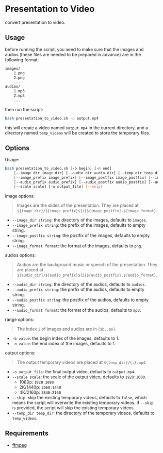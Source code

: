 # Presentation to Video

convert presentation to video.

## Usage

before running the script, you need to make sure that 
the images and audios (these files are needed to be prepared in advance) are in the following format:

```bash
images/
    1.png
    2.png
    ...
audios/
    1.mp3
    2.mp3
    ...
```

then run the script:

```bash
bash presentation_to_video.sh -o output.mp4
```

this will create a video named `output.mp4` in the current directory,
and a directory named `temp_videos` will be created to store the temporary files.

## Options

Usage:

```bash
bash presentation_to_video.sh [-b begin] [-n end]
    [--image_dir image_dir] [--audio_dir audio_dir] [--temp_dir temp_dir] 
    [--image_prefix image_prefix] [--image_postfix image_postfix] [--image_format image_format] 
    [--audio_prefix audio_prefix] [--audio_postfix audio_postfix] [--audio_format audio_format] 
    [--scale scale] [-o output_file] [--skip]
```

image options:

> Images are the slides of the presentation.
> They are placed at `${image_dir}/${image_prefix}${i}${image_postfix}.${image_format}`.

- `--image_dir string`: the directory of the images, defaults to `images`.
- `--image_prefix string`: the prefix of the images, defaults to empty string.
- `--image_postfix string`: the postfix of the images, defaults to empty string.
- `--image_format format`: the format of the images, defaults to `png`.

audios options:

> Audios are the background music or speech of the presentation.
> They are placed at `${audio_dir}/${audio_prefix}${i}${audio_postfix}.${audio_format}`.

- `--audio_dir string`: the directory of the audios, defaults to `audios`.
- `--audio_prefix string`: the prefix of the audios, defaults to empty string.
- `--audio_postfix string`: the postfix of the audios, defaults to empty string.
- `--audio_format format`: the format of the audios, defaults to `mp3`.

range options:

> The index `i` of images and audios are in `{$b..$n}`.

- `-b value`: the begin index of the images, defaults to 1.
- `-n value`: the end index of the images, defaults to 1.

output options:

> The output temporary videos are placed at `${temp_dir}/{i}.mp4`.

- `-o output_file`: the final output video, defaults to `output.mp4`.
- `--scale scale`: the scale of the output video, defaults to `1920:1080`.
  - 1080p: `1920:1080`
  - 2K/1440p: `2560:1440`
  - 4K/2160p: `3840:2160`
- `--skip`: skip the existing temporary videos, defaults to `false`, which means the script will overwrite the existing temporary videos.
    If `--skip` is provided, the script will skip the existing temporary videos.
- `--temp_dir temp_dir`: the directory of the temporary videos, defaults to `temp_videos`.

## Requirements

- [ffmpeg](https://ffmpeg.org/)
